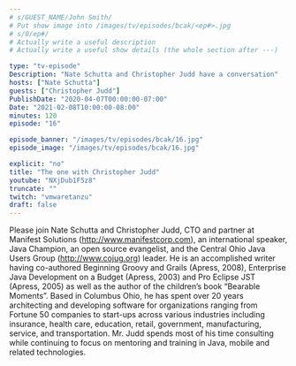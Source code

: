 ```yaml
---
# s/GUEST_NAME/John Smith/
# Put show image into /images/tv/episodes/bcak/<ep#>.jpg
# s/0/ep#/
# Actually write a useful description
# Actually write a useful show details (the whole section after ---)

type: "tv-episode"
Description: "Nate Schutta and Christopher Judd have a conversation"
hosts: ["Nate Schutta"]
guests: ["Christopher Judd"]
PublishDate: "2020-04-07T00:00:00-07:00"
Date: "2021-02-08T10:00:00-08:00"
minutes: 120
episode: "16"

episode_banner: "/images/tv/episodes/bcak/16.jpg"
episode_image: "/images/tv/episodes/bcak/16.jpg"

explicit: "no"
title: "The one with Christopher Judd"
youtube: "NXjDub1F5z8"
truncate: ""
twitch: "vmwaretanzu"
draft: false
---
```


Please join Nate Schutta and Christopher Judd, CTO and partner at Manifest Solutions (http://www.manifestcorp.com), an international speaker, Java Champion, an open source evangelist, and the Central Ohio Java Users Group (http://www.cojug.org) leader. He is an accomplished writer having co-authored Beginning Groovy and Grails (Apress, 2008), Enterprise Java Development on a Budget (Apress, 2003) and Pro Eclipse JST (Apress, 2005) as well as the author of the children’s book “Bearable Moments”. Based in Columbus Ohio, he has spent over 20 years architecting and developing software for organizations ranging from Fortune 50 companies to start-ups across various industries including insurance, health care, education, retail, government, manufacturing, service, and transportation. Mr. Judd spends most of his time consulting while continuing to focus on mentoring and training in Java, mobile and related technologies.
